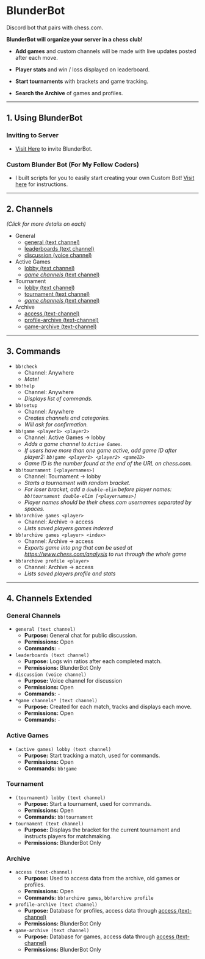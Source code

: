 # BlunderBot
Discord bot that pairs with chess.com. 

**BlunderBot will organize your server in a chess club!**

- **Add games** and custom channels will be made with live updates posted after each move.

- **Player stats** and win / loss displayed on leaderboard.

- **Start tournaments** with brackets and game tracking.

- **Search the Archive** of games and profiles.

---

## 1. Using BlunderBot

### Inviting to Server

- [Visit Here](https://discordapp.com/oauth2/authorize?&client_id=675064106423943178&scope=bot&permissions=8) to invite BlunderBot.

### Custom Blunder Bot (For My Fellow Coders)

- I built scripts for you to easily start creating your own Custom Bot! [Visit here](./src/customize/README.md) for instructions.

---

## 2. Channels

*(Click for more details on each)*

- General
    - [general (text channel)](#general-(text-channel))
    - [leaderboards (text channel)](#leaderboards-(text-channel))
    - [discussion (voice channel)](#discussion-(voice-channel))
- Active Games
    - [lobby (text channel)](#(active-games)-lobby-(text-channel))
    - [*game channels* (text channel)](#*game-channels*-(text-channel))
- Tournament
    - [lobby (text channel)](#(tournament)-lobby-(text-channel))
    - [tournament (text channel)](#tournament-(text-channel))
    - [*game channels* (text channel)](#*game-channels*-(text-channel))
- Archive
    - [access (text-channel)](#access-(text-channel))
    - [profile-archive (text-channel)](#profile-archive-(text-channel))
    - [game-archive (text-channel)](#game-archive-(text-channel))



---

## 3. Commands
- `bb!check` 
    - Channel: Anywhere
    - *Mate!*
- `bb!help` 
    - Channel: Anywhere
    - *Displays list of commands.*
- `bb!setup` 
    - Channel: Anywhere
    - *Creates channels and categories.*
    - *Will ask for confirmation.*
- `bb!game <player1> <player2>` 
    - Channel: Active Games -> lobby
    - *Adds a game channel to `Active Games`.*
    - *If users have more than one game active, add game ID after player2: `bb!game <player1> <player2> <gameID>`*
    - *Game ID is the number found at the end of the URL on chess.com.*
- `bb!tournament [<playernames>]` 
    - Channel: Tournament -> lobby
    - *Starts a tournament with random bracket.*
    - *For loser bracket, add a `double-elim` before player names: `bb!tournament double-elim [<playernames>]`* 
    - *Player names should be their chess.com usernames separated by spaces.*
- `bb!archive games <player>` 
    - Channel: Archive -> access
    - *Lists saved players games indexed*
- `bb!archive games <player> <index>` 
    - Channel: Archive -> access
    - *Exports game into png that can be used at https://www.chess.com/analysis to run through the whole game*
- `bb!archive profile <player>` 
    - Channel: Archive -> access
    - *Lists saved players profile and stats*



---

## 4. Channels Extended

### General Channels

- `general (text channel)`
    - **Purpose:** General chat for public discussion.
    - **Permissions:** Open
    - **Commands:** `-`
- `leaderboards (text channel)`
    - **Purpose:** Logs win ratios after each completed match.
    - **Permissions:** BlunderBot Only
- `discussion (voice channel)`
    - **Purpose:** Voice channel for discussion
    - **Permissions:** Open
    - **Commands:** `-`
- `*game channels* (text channel)`
    - **Purpose:** Created for each match, tracks and displays each move.
    - **Permissions:** Open
    - **Commands:** `-`
### Active Games
- `(active games) lobby (text channel)`
    - **Purpose:** Start tracking a match, used for commands.
    - **Permissions:** Open
    - **Commands:** `bb!game`
### Tournament
- `(tournament) lobby (text channel)`
    - **Purpose:** Start a tournament, used for commands.
    - **Permissions:** Open
    - **Commands:** `bb!tournament`
- `tournament (text channel)`
    - **Purpose:** Displays the bracket for the current tournament and instructs players for matchmaking. 
    - **Permissions:** BlunderBot Only
### Archive
- `access (text-channel)`
    - **Purpose:** Used to access data from the archive, old games or profiles.
    - **Permissions:** Open
    - **Commands:** `bb!archive games`, `bb!archive profile`
- `profile-archive (text channel)`
    - **Purpose:** Database for profiles, access data through [access (text-channel)](#access-(text-channel))
    - **Permissions:** BlunderBot Only
- `game-archive (text channel)`
    - **Purpose:** Database for games, access data through [access (text-channel)](#access-(text-channel))
    - **Permissions:** BlunderBot Only

